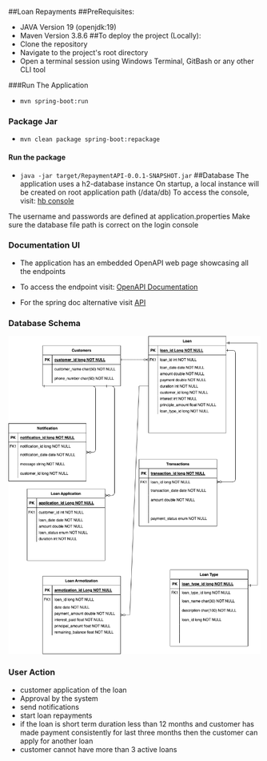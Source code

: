 ##Loan Repayments
##PreRequisites:
- JAVA Version 19 (openjdk:19)
- Maven Version 3.8.6
##To deploy the project (Locally):
- Clone the repository
- Navigate to the project's root directory
- Open a terminal session using Windows Terminal, GitBash or any other CLI tool

###Run The Application
- `mvn spring-boot:run`
### Package Jar
- `mvn clean package spring-boot:repackage`
#### Run the package
- `java -jar target/RepaymentAPI-0.0.1-SNAPSHOT.jar`
##Database
The application uses a h2-database instance
On startup, a local instance will be created on root application path (/data/db)
To access the console, visit: [hb console](http://localhost:8082/h2-console)

The username and passwords are defined at application.properties
Make sure the database file path is correct on the login console

### Documentation UI
- The application has an embedded OpenAPI  web page showcasing all the endpoints
- To access the endpoint visit:
  [OpenAPI Documentation](http://127.0.0.1:8082/swagger-ui/index.html#/)

- For the spring doc alternative visit
  [API](http://127.0.0.1:8082/v3/api-docs)
### Database Schema
![img_1.png](img.png)

### User Action 

- customer application of the loan 
- Approval by the system
- send notifications 
- start loan repayments 
- if the loan  is short term duration less than 12 months and customer has made payment consistently for last three months
 then the customer can apply for another loan
- customer cannot have more than 3 active loans 




